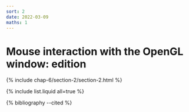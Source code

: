 ```yaml
---
sort: 2
date: 2022-03-09
maths: 1
---
```


# Mouse interaction with the OpenGL window: edition


{% include chap-6/section-2/section-2.html %}

{% include list.liquid all=true %}

{% bibliography --cited %}

